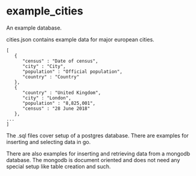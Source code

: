# example_cities
An example database.

cities.json contains example data for major european cities.
```
[
   {
      "census" : "Date of census",
      "city" : "City",
      "population" : "Official population",
      "country" : "Country"
   },
   {
      "country" : "United Kingdom",
      "city" : "London",
      "population" : "8,825,001",
      "census" : "28 June 2018"
   },
...
]
```

The .sql files cover setup of a postgres database. There are examples for
inserting and selecting data in go.

There are also examples for inserting and retrieving data from a mongodb
database. The mongodb is document oriented and does not need any special setup
like table creation and such.
